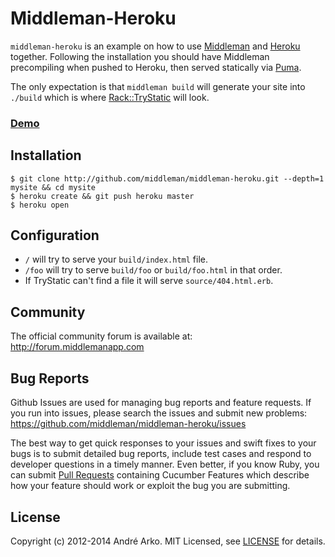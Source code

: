 # Middleman-Heroku

`middleman-heroku` is an example on how to use [Middleman] and [Heroku] together. Following the installation you should have Middleman precompiling when pushed to Heroku, then served statically via [Puma].

The only expectation is that `middleman build` will generate your site into `./build` which is where [Rack::TryStatic] will look.

### [Demo](http://middleman-heroku-static-app.herokuapp.com)

## Installation

```
$ git clone http://github.com/middleman/middleman-heroku.git --depth=1 mysite && cd mysite
$ heroku create && git push heroku master
$ heroku open
```

## Configuration

- `/` will try to serve your `build/index.html` file.
- `/foo` will try to serve `build/foo` or `build/foo.html` in that order.
- If TryStatic can't find a file it will serve `source/404.html.erb`.

## Community

The official community forum is available at: http://forum.middlemanapp.com

## Bug Reports

Github Issues are used for managing bug reports and feature requests. If you run into issues, please search the issues and submit new problems: https://github.com/middleman/middleman-heroku/issues

The best way to get quick responses to your issues and swift fixes to your bugs is to submit detailed bug reports, include test cases and respond to developer questions in a timely manner. Even better, if you know Ruby, you can submit [Pull Requests](https://help.github.com/articles/using-pull-requests) containing Cucumber Features which describe how your feature should work or exploit the bug you are submitting.

## License

Copyright (c) 2012-2014 André Arko. MIT Licensed, see [LICENSE] for details.

[middleman]: http://middlemanapp.com
[heroku]: http://heroku.com
[rack::trystatic]: https://github.com/rack/rack-contrib/blob/master/lib/rack/contrib/try_static.rb
[puma]: http://puma.io
[LICENSE]: https://github.com/middleman/middleman/middleman-heroku/blob/master/LICENSE.md